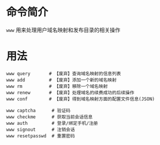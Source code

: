 命令简介
======= 

`www` 用来处理用户域名映射和发布目录的相关操作
    

用法
=======

```
www query       # 【废弃】查询域名映射的信息列表
www add         # 【废弃】添加一个新的域名映射
www rm          # 【废弃】移除一个域名映射
www renew       # 【废弃】处理域名的续费成功的后续操作
www conf        # 【废弃】得到域名映射方面的配置文件信息(JSON)

www captcha      # 验证码
www checkme      # 获取当前会话信息
www auth         # 登录/绑定手机/注册
www signout      # 注销会话 
www resetpasswd  # 重置密码
```
